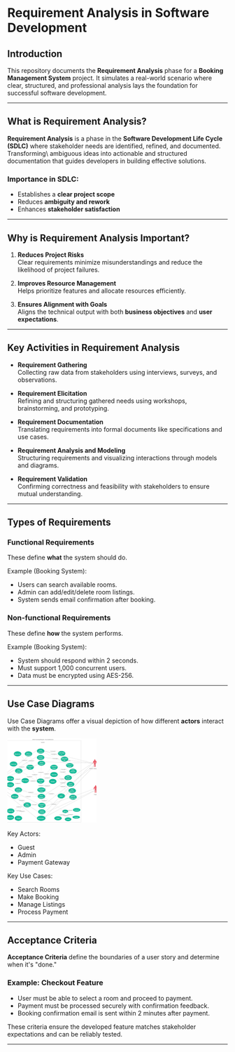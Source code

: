# Requirement Analysis in Software Development

##  Introduction
This repository documents the **Requirement Analysis** phase for a **Booking Management System** project. It simulates a real-world scenario where clear, structured, and professional analysis lays the foundation for successful software development.

---

##  What is Requirement Analysis?
**Requirement Analysis** is a phase in the **Software Development Life Cycle (SDLC)** where stakeholder needs are identified, refined, and documented. Transforming\\ ambiguous ideas into actionable and structured documentation that guides developers in building effective solutions.

### Importance in SDLC:
- Establishes a **clear project scope**
- Reduces **ambiguity and rework**
- Enhances **stakeholder satisfaction**

---

##  Why is Requirement Analysis Important?
1. **Reduces Project Risks**  
   Clear requirements minimize misunderstandings and reduce the likelihood of project failures.

2. **Improves Resource Management**  
   Helps prioritize features and allocate resources efficiently.

3. **Ensures Alignment with Goals**  
   Aligns the technical output with both **business objectives** and **user expectations**.

---

##  Key Activities in Requirement Analysis

- **Requirement Gathering**  
  Collecting raw data from stakeholders using interviews, surveys, and observations.

- **Requirement Elicitation**  
  Refining and structuring gathered needs using workshops, brainstorming, and prototyping.

- **Requirement Documentation**  
  Translating requirements into formal documents like specifications and use cases.

- **Requirement Analysis and Modeling**  
  Structuring requirements and visualizing interactions through models and diagrams.

- **Requirement Validation**  
  Confirming correctness and feasibility with stakeholders to ensure mutual understanding.

---

##  Types of Requirements

###  Functional Requirements
These define **what** the system should do.

Example (Booking System):
- Users can search available rooms.
- Admin can add/edit/delete room listings.
- System sends email confirmation after booking.

###  Non-functional Requirements
These define **how** the system performs.

Example (Booking System):
- System should respond within 2 seconds.
- Must support 1,000 concurrent users.
- Data must be encrypted using AES-256.

---

##  Use Case Diagrams

Use Case Diagrams offer a visual depiction of how different **actors** interact with the **system**.

![Use Case Diagram](\alx-booking-uc.png)

Key Actors:
- Guest
- Admin
- Payment Gateway

Key Use Cases:
- Search Rooms
- Make Booking
- Manage Listings
- Process Payment

---

##  Acceptance Criteria

**Acceptance Criteria** define the boundaries of a user story and determine when it's "done."

### Example: Checkout Feature

- User must be able to select a room and proceed to payment.
- Payment must be processed securely with confirmation feedback.
- Booking confirmation email is sent within 2 minutes after payment.

These criteria ensure the developed feature matches stakeholder expectations and can be reliably tested.

---

